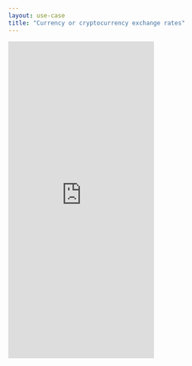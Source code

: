 ```yaml
---
layout: use-case
title: "Currency or cryptocurrency exchange rates"
---
```


<iframe width="295" height="640" src="https://www.youtube-nocookie.com/embed/TzQFSlIN-ag?controls=1&rel=0" frameborder="0" allow="accelerometer; autoplay; encrypted-media; gyroscope; picture-in-picture" allowfullscreen></iframe>
<br>
